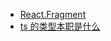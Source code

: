 * [React.Fragment](https://www.jianshu.com/p/0c486b8f8b65)
* [ts 的类型本职是什么](https://mp.weixin.qq.com/s/0TfEtcNuASz1R_epelyexw)
